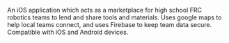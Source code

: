 An iOS application which acts as a marketplace for high school FRC robotics teams to lend and share tools and materials. Uses google maps to help local teams connect, and uses Firebase to keep team data secure. Compatible with iOS and Android devices.
